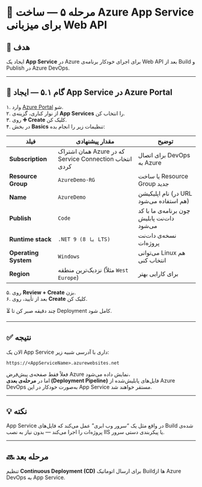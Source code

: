 # 🚀 مرحله ۵ — ساخت Azure App Service برای میزبانی Web API

## 🎯 هدف
ایجاد یک **App Service** در Azure برای اجرای خودکار برنامه‌ی Web API بعد از Build و Publish در Azure DevOps.

---

## 🧩 گام ۵.۱ — ایجاد App Service در Azure Portal

۱. وارد [Azure Portal](https://portal.azure.com) شو.  
۲. از نوار کناری، گزینه‌ی **App Services** را انتخاب کن.  
۳. روی **➕ Create** کلیک کن.  
۴. در بخش **Basics** تنظیمات زیر را انجام بده:

| فیلد | مقدار پیشنهادی | توضیح |
|------|----------------|-------|
| **Subscription** | همان اشتراک Azure که در Service Connection انتخاب کردی | برای اتصال DevOps به Azure |
| **Resource Group** | `AzureDemo-RG` | یا ساخت Resource Group جدید |
| **Name** | `AzureDemo` | نام اپلیکیشن (در URL هم استفاده می‌شود) |
| **Publish** | `Code` | چون برنامه‌ی ما با کد دات‌نت پابلیش می‌شود |
| **Runtime stack** | `.NET 9 (یا 8 LTS)` | نسخه‌ی دات‌نت پروژه‌ات |
| **Operating System** | `Windows` | می‌توانی Linux هم انتخاب کنی |
| **Region** | نزدیک‌ترین منطقه (مثلاً `West Europe`) | برای کارایی بهتر |

۵. روی **Review + Create** بزن.  
۶. بعد از تأیید، روی **Create** کلیک کن.  

⏳ چند دقیقه صبر کن تا Deployment کامل شود.  

---

## ✅ نتیجه

الان یک App Service داری با آدرسی شبیه زیر:

```
https://<AppServiceName>.azurewebsites.net
```

فعلاً فقط صفحه‌ی پیش‌فرض Azure نمایش داده می‌شود،  
اما در **مرحله‌ی بعدی (Deployment Pipeline)** فایل‌های پابلیش‌شده از Azure DevOps به‌صورت خودکار در این App Service مستقر خواهند شد.

---

## 💡 نکته
App Service در واقع مثل یک “سرور وب ابری” عمل می‌کند که فایل‌های Build شده‌ی پروژه‌ات را اجرا می‌کند — بدون نیاز به نصب IIS یا پیکربندی دستی سرور.

---

## 🔜 مرحله بعد
تنظیم **Continuous Deployment (CD)** برای ارسال اتوماتیک Buildها از Azure DevOps به App Service.

